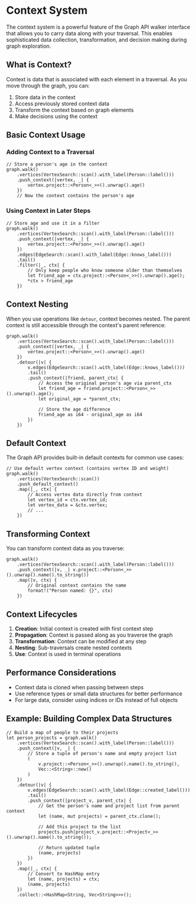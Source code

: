 # Context System

The context system is a powerful feature of the Graph API walker interface that allows you to carry data along with your
traversal. This enables sophisticated data collection, transformation, and decision making during graph exploration.

## What is Context?

Context is data that is associated with each element in a traversal. As you move through the graph, you can:

1. Store data in the context
2. Access previously stored context data
3. Transform the context based on graph elements
4. Make decisions using the context

## Basic Context Usage

### Adding Context to a Traversal

```rust,noplayground
// Store a person's age in the context
graph.walk()
    .vertices(VertexSearch::scan().with_label(Person::label()))
    .push_context(|vertex, _| {
        vertex.project::<Person<_>>().unwrap().age()
    })
    // Now the context contains the person's age
```

### Using Context in Later Steps

```rust,noplayground
// Store age and use it in a filter
graph.walk()
    .vertices(VertexSearch::scan().with_label(Person::label()))
    .push_context(|vertex, _| {
        vertex.project::<Person<_>>().unwrap().age()
    })
    .edges(EdgeSearch::scan().with_label(Edge::knows_label()))
    .tail()
    .filter(|_, ctx| {
        // Only keep people who know someone older than themselves
        let friend_age = ctx.project::<Person<_>>().unwrap().age();
        *ctx > friend_age
    })
```

## Context Nesting

When you use operations like `detour`, context becomes nested. The parent context is still accessible through the
context's parent reference:

```rust,noplayground
graph.walk()
    .vertices(VertexSearch::scan().with_label(Person::label()))
    .push_context(|vertex, _| {
        vertex.project::<Person<_>>().unwrap().age()
    })
    .detour(|v| {
        v.edges(EdgeSearch::scan().with_label(Edge::knows_label()))
        .tail()
        .push_context(|friend, parent_ctx| {
            // Access the original person's age via parent_ctx
            let friend_age = friend.project::<Person<_>>().unwrap().age();
            let original_age = *parent_ctx;
            
            // Store the age difference
            friend_age as i64 - original_age as i64
        })
    })
```

## Default Context

The Graph API provides built-in default contexts for common use cases:

```rust,noplayground
// Use default vertex context (contains vertex ID and weight)
graph.walk()
    .vertices(VertexSearch::scan())
    .push_default_context()
    .map(|_, ctx| {
        // Access vertex data directly from context
        let vertex_id = ctx.vertex_id;
        let vertex_data = &ctx.vertex;
        // ...
    })
```

## Transforming Context

You can transform context data as you traverse:

```rust,noplayground
graph.walk()
    .vertices(VertexSearch::scan().with_label(Person::label()))
    .push_context(|v, _| v.project::<Person<_>>().unwrap().name().to_string())
    .map(|v, ctx| {
        // Original context contains the name
        format!("Person named: {}", ctx)
    })
```

## Context Lifecycles

1. **Creation**: Initial context is created with first context step
2. **Propagation**: Context is passed along as you traverse the graph
3. **Transformation**: Context can be modified at any step
4. **Nesting**: Sub-traversals create nested contexts
5. **Use**: Context is used in terminal operations

## Performance Considerations

- Context data is cloned when passing between steps
- Use reference types or small data structures for better performance
- For large data, consider using indices or IDs instead of full objects

## Example: Building Complex Data Structures

```rust,noplayground
// Build a map of people to their projects
let person_projects = graph.walk()
    .vertices(VertexSearch::scan().with_label(Person::label()))
    .push_context(|v, _| {
        // Store a tuple of person's name and empty project list
        (
            v.project::<Person<_>>().unwrap().name().to_string(),
            Vec::<String>::new()
        )
    })
    .detour(|v| {
        v.edges(EdgeSearch::scan().with_label(Edge::created_label()))
        .tail()
        .push_context(|project_v, parent_ctx| {
            // Get the person's name and project list from parent context
            let (name, mut projects) = parent_ctx.clone();
            
            // Add this project to the list
            projects.push(project_v.project::<Project<_>>().unwrap().name().to_string());
            
            // Return updated tuple
            (name, projects)
        })
    })
    .map(|_, ctx| {
        // Convert to HashMap entry
        let (name, projects) = ctx;
        (name, projects)
    })
    .collect::<HashMap<String, Vec<String>>>();
```